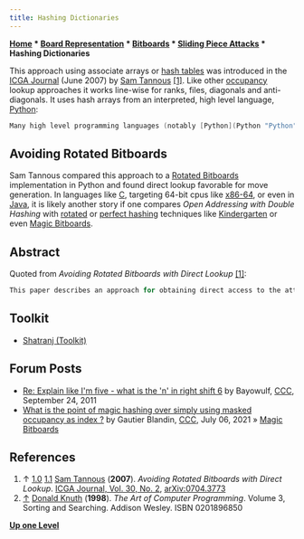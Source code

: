 ```yaml
---
title: Hashing Dictionaries
---
```

**[Home](Home "Home") * [Board Representation](Board_Representation "Board Representation") * [Bitboards](Bitboards "Bitboards") * [Sliding Piece Attacks](Sliding_Piece_Attacks "Sliding Piece Attacks") * Hashing Dictionaries**

This approach using associate arrays or [hash tables](Hash_Table "Hash Table") was introduced in the [ICGA Journal](ICGA_Journal "ICGA Journal") (June 2007) by [Sam Tannous](Sam_Tannous "Sam Tannous") [[1]](#cite-note-icgaj-1). Like other [occupancy](Occupancy "Occupancy") lookup approaches it works line-wise for ranks, files, diagonals and anti-diagonals. It uses hash arrays from an interpreted, high level language, [Python](Python "Python"):

```C++
Many high level programming languages (notably [Python](Python "Python") (van Rossum, 1993)) have useful predefined data structures (e.g. associative arrays) which are dynamically resizable hash tables that resolve collisions by probing techniques. The basic lookup function used in Python is based on Algorithm D: Open Addressing with Double Hashing from Section 6.4 in Knuth <a id="cite-note-2" href="#cite-ref-2">[2]</a>. 

```

## Avoiding Rotated Bitboards

Sam Tannous compared this approach to a [Rotated Bitboards](Rotated_Bitboards "Rotated Bitboards") implementation in Python and found direct lookup favorable for move generation. In languages like [C](C "C"), targeting 64-bit cpus like [x86-64](X86-64 "X86-64"), or even in [Java](Java "Java"), it is likely another story if one compares *Open Addressing with Double Hashing* with [rotated](Rotated_Bitboards "Rotated Bitboards") or [perfect hashing](Hash_Table#PerfectHashing "Hash Table") techniques like [Kindergarten](Kindergarten_Bitboards "Kindergarten Bitboards") or even [Magic Bitboards](Magic_Bitboards "Magic Bitboards").

## Abstract

Quoted from *Avoiding Rotated Bitboards with Direct Lookup* [[1]](#cite-note-icgaj-1):

```C++
This paper describes an approach for obtaining direct access to the attacked squares of sliding pieces without resorting to rotated bitboards. The technique involves creating four [hash tables](Hash_Table "Hash Table") using the built in hash arrays from an interpreted, high level language. The rank, file, and diagonal occupancy are first isolated by masking the desired portion of the board. The attacked squares are then directly retrieved from the hash tables. Maintaining incrementally updated rotated bitboards becomes unnecessary as does all the updating, mapping and shifting required to access the attacked squares. Finally, rotated bitboard move generation speed is compared with that of the direct hash table lookup method. 

```

## Toolkit

- [Shatranj (Toolkit)](</Shatranj_(Toolkit)> "Shatranj (Toolkit)")

## Forum Posts

- [Re: Explain like I'm five - what is the 'n' in right shift 6](http://www.talkchess.com/forum3/viewtopic.php?f=7&t=40503&start=10) by Bayowulf, [CCC](CCC "CCC"), September 24, 2011
- [What is the point of magic hashing over simply using masked occupancy as index ?](http://www.talkchess.com/forum3/viewtopic.php?f=7&t=77648) by Gautier Blandin, [CCC](CCC "CCC"), July 06, 2021 » [Magic Bitboards](Magic_Bitboards "Magic Bitboards")

## References

1. ↑ [1.0](#cite-ref-icgaj-1-0) [1.1](#cite-ref-icgaj-1-1) [Sam Tannous](Sam_Tannous "Sam Tannous") (**2007**). *Avoiding Rotated Bitboards with Direct Lookup*. [ICGA Journal, Vol. 30, No. 2](ICGA_Journal#30_2 "ICGA Journal"), [arXiv:0704.3773](https://arxiv.org/abs/0704.3773)
1. <a id="cite-ref-2" href="#cite-note-2">↑</a> [Donald Knuth](Donald_Knuth "Donald Knuth") (**1998**). *The Art of Computer Programming*. Volume 3, Sorting and Searching. Addison Wesley. ISBN 0201896850

**[Up one Level](Sliding_Piece_Attacks "Sliding Piece Attacks")**

